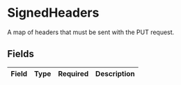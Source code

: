 # SignedHeaders

A map of headers that must be sent with the PUT request.


## Fields

| Field       | Type        | Required    | Description |
| ----------- | ----------- | ----------- | ----------- |